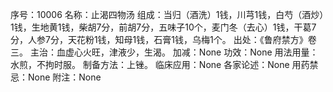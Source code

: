 序号：10006
名称：止渴四物汤
组成：当归（酒洗）1钱，川芎1钱，白芍（酒炒）1钱，生地黄1钱，柴胡7分，前胡7分，五味子10个，麦门冬（去心）1钱，干葛7分，人参7分，天花粉1钱，知母1钱，石膏1钱，乌梅1个。
出处：《鲁府禁方》卷三。
主治：血虚心火旺，津液少，生渴。
加减：None
功效：None
用法用量：水煎，不拘时服。
制备方法：上锉。
临床应用：None
各家论述：None
用药禁忌：None
附注：None
